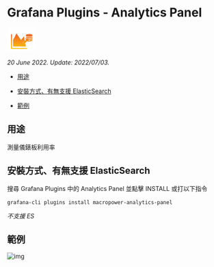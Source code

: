 # Grafana Plugins - Analytics Panel 

![img](Analytics_Panel_icon.png)

*20 June 2022. Update: 2022/07/03.*

* [用途](#use)

* [安裝方式、有無支援 ElasticSearch](#install)

* [範例](#example)

<h2 id="use">用途</h2>

測量儀錶板利用率

<h2 id="install">安裝方式、有無支援 ElasticSearch</h2>

搜尋 Grafana Plugins 中的 Analytics Panel 並點擊 INSTALL 或打以下指令

    grafana-cli plugins install macropower-analytics-panel

*不支援 ES*

<h2 id="example">範例</h2>

![img](AJAX.png)

